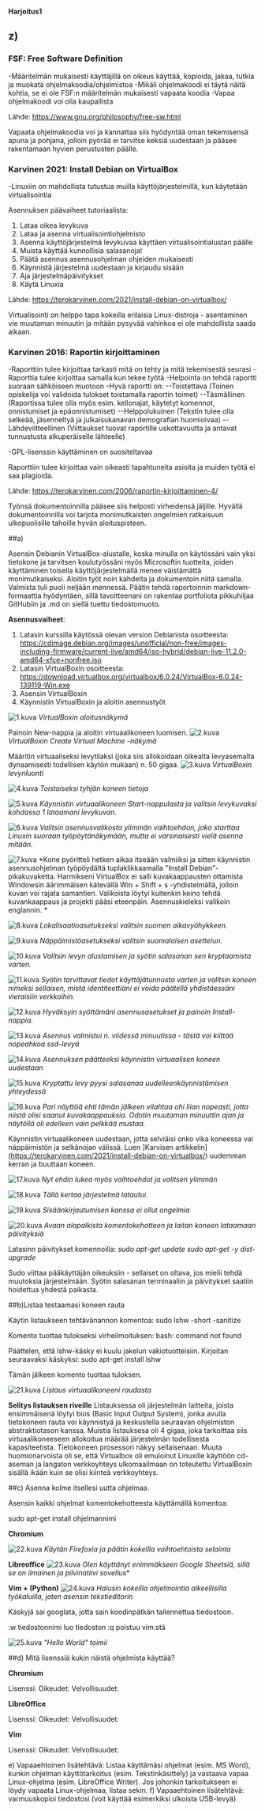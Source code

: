 **Harjoitus1**

## z)

### FSF: Free Software Definition

-Määritelmän mukaisesti käyttäjillä on oikeus käyttää, kopioida, jakaa, tutkia ja muokata ohjelmakoodia/ohjelmistoa
-Mikäli ohjelmakoodi ei täytä näitä kohtia, se ei ole FSF:n määritelmän mukaisesti vapaata koodia
-Vapaa ohjelmakoodi voi olla kaupallista

Lähde: https://www.gnu.org/philosophy/free-sw.html

Vapaata ohjelmakoodia voi ja kannattaa siis hyödyntää oman tekemisensä apuna ja pohjana, jolloin pyörää ei tarvitse keksiä uudestaan ja pääsee rakentamaan hyvien perustusten päälle.

### Karvinen 2021: Install Debian on VirtualBox

-Linuxiin on mahdollista tutustua muilla käyttöjärjestelmillä, kun käytetään virtualisointia

Asennuksen päävaiheet tutoriaalista:
1. Lataa oikea levykuva
2. Lataa ja asenna virtualisointiohjelmisto
3. Asenna käyttöjärjestelmä levykuvaa käyttäen virtualisointialustan päälle
4. Muista käyttää kunnollisia salasanoja!
5. Päätä asennus asennusohjelman ohjeiden mukaisesti
6. Käynnistä järjestelmä uudestaan ja kirjaudu sisään
7. Aja järjestelmäpäivitykset
8. Käytä Linuxia

Lähde: https://terokarvinen.com/2021/install-debian-on-virtualbox/

Virtualisointi on helppo tapa kokeilla erilaisia Linux-distroja - asentaminen vie muutaman minuutin ja mitään pysyvää vahinkoa ei ole mahdollista saada aikaan.

### Karvinen 2016: Raportin kirjoittaminen

-Raporttiin tulee kirjoittaa tarkasti mitä on tehty ja mitä tekemisestä seurasi
-Raporttia tulee kirjoittaa samalla kun tekee työtä
-Helpointa on tehdä raportti suoraan sähköiseen muotoon
-Hyvä raportti on:
--Toistettava (Toinen opiskelija voi validoida tulokset toistamalla raportin toimet)
--Täsmällinen (Raportissa tulee olla myös esim. kellonajat, käytetyt komennot, onnistumiset ja epäonnistumiset)
--Helppolukuinen (Tekstin tulee olla selkeää, jäsenneltyä ja julkaisukanavan demografian huomioivaa)
--Lähdeviitteellinen (Viittaukset tuovat raportille uskottavuutta ja antavat tunnustusta alkuperäiselle lähteelle)

-GPL-lisenssin käyttäminen on suositeltavaa

Raporttiin tulee kirjoittaa vain oikeasti tapahtuneita asioita ja muiden työtä ei saa plagioida.

Lähde: https://terokarvinen.com/2006/raportin-kirjoittaminen-4/

Työnsä dokumentoinnilla pääsee siis helposti virheidensä jäljille. Hyvällä dokumentoinnilla voi tarjota monimutkaisten ongelmien ratkaisuun ulkopuolisille tahoille hyvän aloituspisteen.

##a)

Asensin Debianin VirtualBox-alustalle, koska minulla on käytössäni vain yksi tietokone ja tarvitsen koulutyössäni myös Microsoftin tuotteita, joiden käyttäminen toisella käyttöjärjestelmällä menee väistämättä monimutkaiseksi. Aloitin työt noin kahdelta ja dokumentoin niitä samalla. Valmista tuli puoli neljään mennessä. Päätin tehdä raportoinnin markdown-formaattia hyödyntäen, sillä tavoitteenani on rakentaa portfoliota pikkuhiljaa GitHubiin ja .md on siellä tuettu tiedostomuoto.

**Asennusvaiheet**:

1. Latasin kurssilla käytössä olevan version Debianista osoitteesta: https://cdimage.debian.org/images/unofficial/non-free/images-including-firmware/current-live/amd64/iso-hybrid/debian-live-11.2.0-amd64-xfce+nonfree.iso
2. Latasin VirtualBoxin osoitteesta: https://download.virtualbox.org/virtualbox/6.0.24/VirtualBox-6.0.24-139119-Win.exe
3. Asensin VirtualBoxin
4. Käynnistin VirtualBoxin ja aloitin asennustyöt

![1.kuva](/pics/harjoitus_1/1.png)
*VirtualBoxin aloitusnäkymä*

Painoin New-nappia ja aloitin virtuaalikoneen luomisen.
![2.kuva](/pics/harjoitus_1/2.png)
*VirtualBoxin Create Virtual Machine -näkymä*

Määritin virtuaaliseksi levytilaksi (joka siis allokoidaan oikealta levyasemalta dynaamisesti todellisen käytön mukaan) n. 50 gigaa.
![3.kuva](/pics/harjoitus_1/3.png)
*VirtualBoxin levynluonti*

![4.kuva](/pics/harjoitus_1/4.png)
*Toistaiseksi tyhjän koneen tietoja*

![5.kuva](/pics/harjoitus_1/5.png)
*Käynnistin virtuaalikoneen Start-nappulasta ja valitsin levykuvaksi kohdassa 1 lataamani levykuvan.*

![6.kuva](/pics/harjoitus_1/6.png)
*Valitsin asennusvalikosta ylimmän vaihtoehdon, joka starttaa Linuxin suoraan työpöytänäkymään, mutta ei varsinaisesti vielä asenna mitään.*

![7.kuva](/pics/harjoitus_1/7.png)
*Kone pyöritteli hetken aikaa itseään valmiiksi ja sitten käynnistin asennusohjelman työpöydältä tuplaklikkaamalla "Install Debian"-pikakuvaketta. Harmikseni VirtualBox ei salli kuvakaappausten ottamista Windowsin äärimmäisen kätevällä Win + Shift + s -yhdistelmällä, jolloin kuvan voi rajata samantien. Valikoista löytyi kuitenkin keino tehdä kuvankaappaus ja projekti pääsi eteenpäin. Asennuskieleksi valikoin englannin.
*

![8.kuva](/pics/harjoitus_1/8.png)
*Lokalisaatioasetukseksi valitsin suomen aikavyöhykkeen.*

![9.kuva](/pics/harjoitus_1/9.png)
*Näppäimistöasetukseksi valitsin suomalaisen asettelun.*

![10.kuva](/pics/harjoitus_1/10.png)
*Valitsin levyn alustamisen ja syötin salasanan sen kryptaamista varten.*

![11.kuva](/pics/harjoitus_1/11.png)
*Syötin tarvittavat tiedot käyttäjätunnusta varten ja valitsin koneen nimeksi sellaisen, mistä identiteettiäni ei voida päätellä yhdistäessäni vieraisiin verkkoihin.*

![12.kuva](/pics/harjoitus_1/12.png)
*Hyväksyin syöttämäni asennusasetukset ja painoin Install-nappia.*

![13.kuva](/pics/harjoitus_1/13.png)
*Asennus valmistui n. viidessä minuutissa - tästä voi kiittää nopeahkoa ssd-levyä*

![14.kuva](/pics/harjoitus_1/14.png)
*Asennuksen päätteeksi käynnistin virtuaalisen koneen uudestaan*

![15.kuva](/pics/harjoitus_1/15.png)
*Kryptattu levy pyysi salasanaa uudelleenkäynnistämisen yhteydessä*

![16.kuva](/pics/harjoitus_1/16.png)
*Pari näyttöä ehti tämän jälkeen vilahtaa ohi liian nopeasti, jotta niistä olisi saanut kuvakaappauksia. Odotin muutaman minuuttin ajan ja näytöllä oli edelleen vain pelkkää mustaa.*

Käynnistin virtuaalikoneen uudestaan, jotta selviäisi onko vika koneessa vai näppäimistön ja selkänojan välissä. Luen ]Karvisen artikkelin](https://terokarvinen.com/2021/install-debian-on-virtualbox/) uudemman kerran ja buuttaan koneen.

![17.kuva](/pics/harjoitus_1/17.png)
*Nyt ehdin lukea myös vaihtoehdot ja valitsen ylimmän*

![18.kuva](/pics/harjoitus_1/18.png)
*Tällä kertaa järjestelmä latautui.*

![19.kuva](/pics/harjoitus_1/19.png)
*Sisäänkirjautumisen kanssa ei ollut ongelmia*

![20.kuva](/pics/harjoitus_1/20.png)
*Avaan alapalkista komentokehotteen ja laitan koneen lataamaan päivityksiä*

Latasinn päivitykset komennoilla:
*sudo apt-get update*
*sudo apt-get -y dist-upgrade*

Sudo viittaa pääkäyttäjän oikeuksiin - sellaiset on oltava, jos mielii tehdä muutoksia järjestelmään. Syötin salasanan terminaaliin ja päivitykset saatiin hoidettua yhdestä paikasta.

##b)Listaa testaamasi koneen rauta

Käytin listaukseen tehtävänannon komentoa:
sudo lshw -short -sanitize

Komento tuottaa tulokseksi virheilmoituksen:
bash: command not found

Päättelen, että lshw-käsky ei kuulu jakelun vakiotuotteisiin. Kirjoitan seuraavaksi käskyksi:
sudo apt-get install lshw

Tämän jälkeen komento tuottaa tuloksen.

![21.kuva](/pics/harjoitus_1/21.png)
*Listaus virtuaalikoneeni raudasta*

**Selitys listauksen riveille**
Listauksessa oli järjestelmän laitteita, joista ensimmäisenä löytyi bios (Basic Input Output System), jonka avulla tietokoneen rauta voi käynnistyä ja keskustella seuraavan ohjelmiston abstraktiotason kanssa. Muistia listauksesa oli 4 gigaa, joka tarkoittaa siis virtuaalikoneeseen allokoitua määrää järjestelmän todellisesta kapasiteetista. Tietokoneen prosessori näkyy sellaisenaan. Muuta huomionarvoista oli se, että Virtualbox oli emuloinut Linuxille käyttöön cd-aseman ja langaton verkkoyhteys ulkomaailmaan on toteutettu VirtualBoxin sisällä ikään kuin se olisi kiinteä verkkoyhteys.

##c) Asenna kolme itsellesi uutta ohjelmaa.

Asensin kaikki ohjelmat komentokehotteesta käyttämällä komentoa:

sudo apt-get install ohjelmannimi

**Chromium**

![22.kuva](/pics/harjoitus_1/22.png)
*Käytän Firefoxia ja päätin kokeilla vaihtoehtoista selainta*

**Libreoffice**
![23.kuva](/pics/harjoitus_1/23.png)
*Olen käyttänyt enimmäkseen Google Sheetsiä, sillä se on ilmainen ja pilvinatiivi sovellus**

**Vim + (Python)**
![24.kuva](/pics/harjoitus_1/24.png)
*Halusin kokeilla ohjelmointia alkeellisilla työkaluilla, joten asensin tekstieditorin*

Käskyjä sai googlata, jotta sain koodinpätkän tallennettua tiedostoon.

:w tiedostonnimi luo tiedoston
:q poistuu vim:stä

![25.kuva](/pics/harjoitus_1/25.png)
*"Hello World" toimii*

##d) Mitä lisenssiä kukin näistä ohjelmista käyttää? 

**Chromium**

Lisenssi:
Oikeudet:
Velvollisuudet:

**LibreOffice**

Lisenssi:
Oikeudet:
Velvollisuudet:

**Vim**

Lisenssi:
Oikeudet:
Velvollisuudet:





























e) Vapaaehtoinen lisätehtävä: Listaa käyttämäsi ohjelmat (esim. MS Word), kunkin ohjelman käyttötarkoitus (esim. Tekstinkäsittely) ja vastaava vapaa Linux-ohjelma (esim. LibreOffice Writer). Jos johonkin tarkoitukseen ei löydy vapaata Linux-ohjelmaa, listaa sekin.
f) Vapaaehtoinen lisätehtävä: varmuuskopioi tiedostosi (voit käyttää esimerkiksi ulkoista USB-levyä)